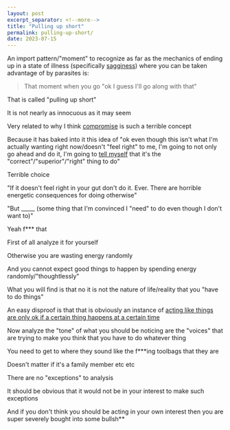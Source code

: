 ```yaml
---
layout: post
excerpt_separator: <!--more-->
title: "Pulling up short"
permalink: pulling-up-short/
date: 2023-07-15
---
```


An import pattern/"moment" to recognize as far as
the mechanics of ending up in a state of illness
(specifically [sagginess](/sagginess)) where you
can be taken advantage of by parasites is:

> That moment when you go "ok I guess I'll go along with that"

That is called "pulling up short"

It is not nearly as innocuous as it may seem

Very related to why I think [compromise](/compromise) is such a
terrible concept

Because it has baked into it this idea of "ok even though this isn't what
I'm actually wanting right now/doesn't "feel right" to me, I'm going to not
only go ahead and do it, I'm going to [tell myself](/the-mechanics-of-storytelling)
that it's the "correct"/"superior"/"right" thing to do"

Terrible choice

"If it doesn't feel right in your gut don't do it. Ever. There are horrible
energetic consequences for doing otherwise"

"But \_\_\_\_\_ (some thing that I'm convinced I "need" to do even though I don't want to)"

Yeah f\*\*\* that

First of all analyze it for yourself

Otherwise you are wasting energy randomly

And you cannot expect good things to happen by spending energy randomly/"thoughtlessly"

What you will find is that no it is not the nature of life/reality that you
"have to do things"

An easy disproof is that that is obviously an instance of
[acting like things are only ok if a certain thing happens at a certain time](/tearing-down-things-being-ok-fallacy)

Now analyze the "tone" of what you should be noticing are the "voices" that
are trying to make you think that you have to do whatever thing

You need to get to where they sound like the f\*\*\*ing toolbags that they are

Doesn't matter if it's a family member etc etc

There are no "exceptions" to analysis

It should be obvious that it would not be in your interest to make such exceptions

And if you don't think you should be acting in your own interest then you are
super severely bought into some bullsh\*\*
